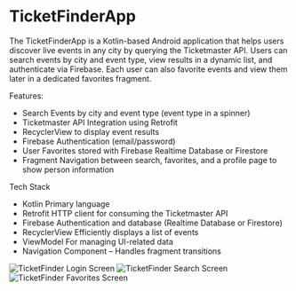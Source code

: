 # TicketFinderApp
The TicketFinderApp is a Kotlin-based Android application that helps users discover live events in any city by querying the Ticketmaster API.
Users can search events by city and event type, view results in a dynamic list, and authenticate via Firebase.
Each user can also favorite events and view them later in a dedicated favorites fragment.

Features:
  - Search Events by city and event type (event type in a spinner)
  - Ticketmaster API Integration using Retrofit
  - RecyclerView to display event results
  - Firebase Authentication (email/password)
  - User Favorites stored with Firebase Realtime Database or Firestore
  - Fragment Navigation between search, favorites, and a profile page to show person information

Tech Stack
  - Kotlin Primary language
  - Retrofit HTTP client for consuming the Ticketmaster API
  - Firebase Authentication and database (Realtime Database or Firestore)
  - RecyclerView Efficiently displays a list of events
  - ViewModel For managing UI-related data
  - Navigation Component – Handles fragment transitions

![TicketFinder Login Screen]([https://imgur.com/a/E1MHQeG]) ![TicketFinder Search Screen](https://imgur.com/a/u9mPubk) ![TicketFinder Favorites Screen](https://imgur.com/gallery/ticketfinder-favorites-oPrFgdc)
